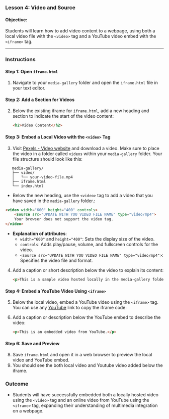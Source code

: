 ### **Lesson 4: Video and Source**

#### **Objective:**  
Students will learn how to add video content to a webpage, using both a local video file with the `<video>` tag and a YouTube video embed with the `<iframe>` tag.

---

### **Instructions**

#### **Step 1: Open `iframe.html`**
1. Navigate to your `media-gallery` folder and open the `iframe.html` file in your text editor.

#### **Step 2: Add a Section for Videos**
2. Below the existing iframe for `iframe.html`, add a new heading and section to indicate the start of the video content:
   ```html
   <h2>Video Content</h2>
   ```

#### **Step 3: Embed a Local Video with the `<video>` Tag**
3. Visit [Pexels - Video website](https://www.pexels.com/videos/) and download a video. Make sure to place the video in a folder called `videos` within your `media-gallery` folder. Your file structure should look like this:
```
   media-gallery/
   ├── video/
   │   └── your-video-file.mp4
   ├── iframe.html
   └── index.html
   ```

  - Below the new heading, use the `<video>` tag to add a video that you have saved in the `media-gallery` folder.:
   ```html
   <video width="600" height="400" controls>
       <source src="UPDATE WITH YOU VIDEO FILE NAME" type="video/mp4">
       Your browser does not support the video tag.
   </video>
   ```
   - **Explanation of attributes**:
     - `width="600"` and `height="400"`: Sets the display size of the video.
     - `controls`: Adds play/pause, volume, and fullscreen controls for the video.
     - `<source src="UPDATE WITH YOU VIDEO FILE NAME" type="video/mp4">`: Specifies the video file and format.

4. Add a caption or short description below the video to explain its content:
   ```html
   <p>This is a sample video hosted locally in the media-gallery folder.</p>
   ```

#### **Step 4: Embed a YouTube Video Using `<iframe>`**
5. Below the local video, embed a YouTube video using the `<iframe>` tag. You can use any [YouTube](https://www.youtube.com/) link to copy  the iframe code:


6. Add a caption or description below the YouTube embed to describe the video:
   ```html
   <p>This is an embedded video from YouTube.</p>
   ```

#### **Step 6: Save and Preview**
8. Save `iframe.html` and open it in a web browser to preview the local video and YouTube embed.
9. You should see the both local video and Youtube video added below the iframe.


### **Outcome**
- Students will have successfully embedded both a locally hosted video using the `<video>` tag and an online video from YouTube using the `<iframe>` tag, expanding their understanding of multimedia integration on a webpage.
